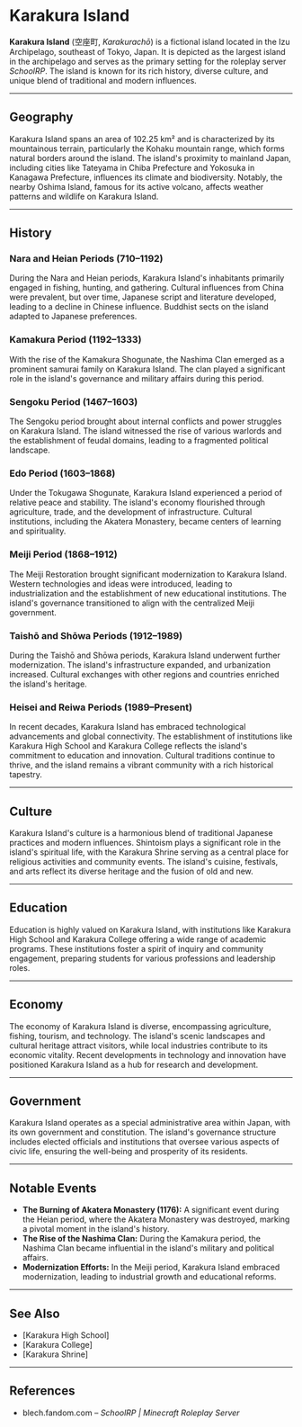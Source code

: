 # Karakura Island

**Karakura Island** (空座町, *Karakurachō*) is a fictional island located in the Izu Archipelago, southeast of Tokyo, Japan. It is depicted as the largest island in the archipelago and serves as the primary setting for the roleplay server *SchoolRP*. The island is known for its rich history, diverse culture, and unique blend of traditional and modern influences.

---

## Geography

Karakura Island spans an area of 102.25 km² and is characterized by its mountainous terrain, particularly the Kohaku mountain range, which forms natural borders around the island. The island's proximity to mainland Japan, including cities like Tateyama in Chiba Prefecture and Yokosuka in Kanagawa Prefecture, influences its climate and biodiversity. Notably, the nearby Oshima Island, famous for its active volcano, affects weather patterns and wildlife on Karakura Island.

---

## History

### Nara and Heian Periods (710–1192)

During the Nara and Heian periods, Karakura Island's inhabitants primarily engaged in fishing, hunting, and gathering. Cultural influences from China were prevalent, but over time, Japanese script and literature developed, leading to a decline in Chinese influence. Buddhist sects on the island adapted to Japanese preferences.

### Kamakura Period (1192–1333)

With the rise of the Kamakura Shogunate, the Nashima Clan emerged as a prominent samurai family on Karakura Island. The clan played a significant role in the island's governance and military affairs during this period.

### Sengoku Period (1467–1603)

The Sengoku period brought about internal conflicts and power struggles on Karakura Island. The island witnessed the rise of various warlords and the establishment of feudal domains, leading to a fragmented political landscape.

### Edo Period (1603–1868)

Under the Tokugawa Shogunate, Karakura Island experienced a period of relative peace and stability. The island's economy flourished through agriculture, trade, and the development of infrastructure. Cultural institutions, including the Akatera Monastery, became centers of learning and spirituality.

### Meiji Period (1868–1912)

The Meiji Restoration brought significant modernization to Karakura Island. Western technologies and ideas were introduced, leading to industrialization and the establishment of new educational institutions. The island's governance transitioned to align with the centralized Meiji government.

### Taishō and Shōwa Periods (1912–1989)

During the Taishō and Shōwa periods, Karakura Island underwent further modernization. The island's infrastructure expanded, and urbanization increased. Cultural exchanges with other regions and countries enriched the island's heritage.

### Heisei and Reiwa Periods (1989–Present)

In recent decades, Karakura Island has embraced technological advancements and global connectivity. The establishment of institutions like Karakura High School and Karakura College reflects the island's commitment to education and innovation. Cultural traditions continue to thrive, and the island remains a vibrant community with a rich historical tapestry.

---

## Culture

Karakura Island's culture is a harmonious blend of traditional Japanese practices and modern influences. Shintoism plays a significant role in the island's spiritual life, with the Karakura Shrine serving as a central place for religious activities and community events. The island's cuisine, festivals, and arts reflect its diverse heritage and the fusion of old and new.

---

## Education

Education is highly valued on Karakura Island, with institutions like Karakura High School and Karakura College offering a wide range of academic programs. These institutions foster a spirit of inquiry and community engagement, preparing students for various professions and leadership roles.

---

## Economy

The economy of Karakura Island is diverse, encompassing agriculture, fishing, tourism, and technology. The island's scenic landscapes and cultural heritage attract visitors, while local industries contribute to its economic vitality. Recent developments in technology and innovation have positioned Karakura Island as a hub for research and development.

---

## Government

Karakura Island operates as a special administrative area within Japan, with its own government and constitution. The island's governance structure includes elected officials and institutions that oversee various aspects of civic life, ensuring the well-being and prosperity of its residents.

---

## Notable Events

- **The Burning of Akatera Monastery (1176):** A significant event during the Heian period, where the Akatera Monastery was destroyed, marking a pivotal moment in the island's history.  
- **The Rise of the Nashima Clan:** During the Kamakura period, the Nashima Clan became influential in the island's military and political affairs.  
- **Modernization Efforts:** In the Meiji period, Karakura Island embraced modernization, leading to industrial growth and educational reforms.  

---

## See Also

- [Karakura High School]  
- [Karakura College]  
- [Karakura Shrine]  

---

## References

- blech.fandom.com – *SchoolRP | Minecraft Roleplay Server*  
